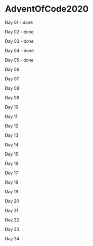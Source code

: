 # AdventOfCode2020

Day 01  - done

Day 02  - done

Day 03  - done

Day 04  - done

Day 05  - done

Day 06

Day 07

Day 08

Day 09

Day 10

Day 11

Day 12

Day 13

Day 14

Day 15

Day 16

Day 17

Day 18

Day 19

Day 20

Day 21

Day 22

Day 23

Day 24
